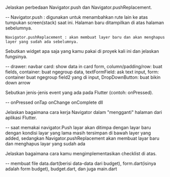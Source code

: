 Jelaskan perbedaan Navigator.push dan Navigator.pushReplacement.

-- Navigator.push : digunakan untuk menambahkan rute lain ke atas tumpukan screen(stack) saat ini. Halaman baru ditampilkan di atas halaman sebelumnya.

    Navigator.pushReplacement : akan membuat layer baru dan akan menghapus layer yang sudah ada sebelumnya.

Sebutkan widget apa saja yang kamu pakai di proyek kali ini dan jelaskan fungsinya.

-- drawer: navbar
    card: show data in card form, 
    column/padding/row: buat fields, 
    container: buat ngegroup data, 
    textFormField: ask text input, 
    form: container buat ngegroup field2 yang di input, 
    DropDownButton: buat bikin down arrow

Sebutkan jenis-jenis event yang ada pada Flutter (contoh: onPressed).

-- onPressed
    onTap
    onChange
    onComplete
    dll

Jelaskan bagaimana cara kerja Navigator dalam "mengganti" halaman dari aplikasi Flutter.

-- saat memakai navigator.Push layar akan ditimpa dengan layar baru dengan kondisi layar yang lama masih tersimpan di bawah layer yang added, sedangkan Navigator.pushReplacement akan membuat layar baru dan menghapus layar yang sudah ada

Jelaskan bagaimana cara kamu mengimplementasikan checklist di atas.

-- membuat file data.dart(berisi data-data dari budget), form.dart(isinya adalah form budget), budget.dart, dan juga main.dart